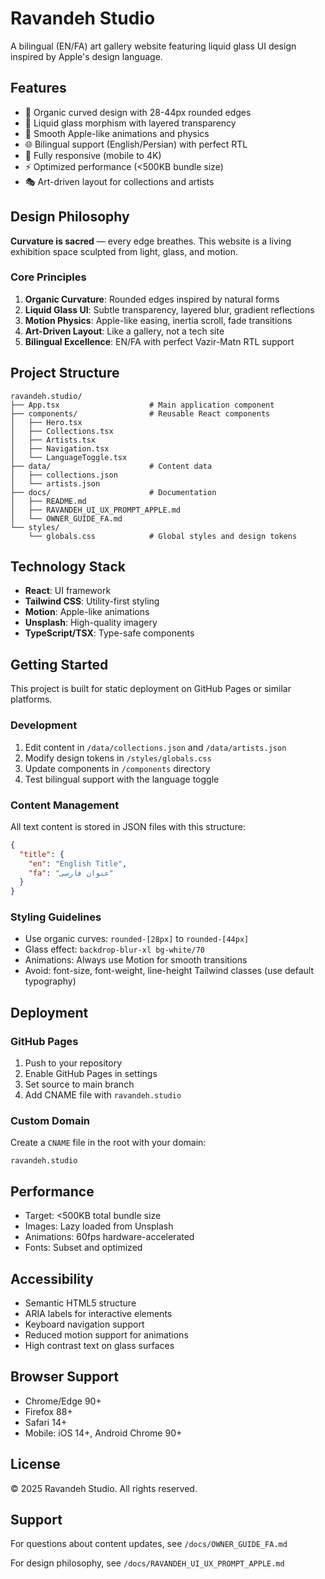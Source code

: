 # Ravandeh Studio

A bilingual (EN/FA) art gallery website featuring liquid glass UI design inspired by Apple's design language.

## Features

- 🎨 Organic curved design with 28-44px rounded edges
- 💎 Liquid glass morphism with layered transparency
- 🌊 Smooth Apple-like animations and physics
- 🌐 Bilingual support (English/Persian) with perfect RTL
- 📱 Fully responsive (mobile to 4K)
- ⚡ Optimized performance (<500KB bundle size)
- 🎭 Art-driven layout for collections and artists

## Design Philosophy

**Curvature is sacred** — every edge breathes. This website is a living exhibition space sculpted from light, glass, and motion.

### Core Principles

1. **Organic Curvature**: Rounded edges inspired by natural forms
2. **Liquid Glass UI**: Subtle transparency, layered blur, gradient reflections
3. **Motion Physics**: Apple-like easing, inertia scroll, fade transitions
4. **Art-Driven Layout**: Like a gallery, not a tech site
5. **Bilingual Excellence**: EN/FA with perfect Vazir-Matn RTL support

## Project Structure

```
ravandeh.studio/
├── App.tsx                    # Main application component
├── components/                # Reusable React components
│   ├── Hero.tsx
│   ├── Collections.tsx
│   ├── Artists.tsx
│   ├── Navigation.tsx
│   └── LanguageToggle.tsx
├── data/                      # Content data
│   ├── collections.json
│   └── artists.json
├── docs/                      # Documentation
│   ├── README.md
│   ├── RAVANDEH_UI_UX_PROMPT_APPLE.md
│   └── OWNER_GUIDE_FA.md
└── styles/
    └── globals.css            # Global styles and design tokens
```

## Technology Stack

- **React**: UI framework
- **Tailwind CSS**: Utility-first styling
- **Motion**: Apple-like animations
- **Unsplash**: High-quality imagery
- **TypeScript/TSX**: Type-safe components

## Getting Started

This project is built for static deployment on GitHub Pages or similar platforms.

### Development

1. Edit content in `/data/collections.json` and `/data/artists.json`
2. Modify design tokens in `/styles/globals.css`
3. Update components in `/components` directory
4. Test bilingual support with the language toggle

### Content Management

All text content is stored in JSON files with this structure:

```json
{
  "title": {
    "en": "English Title",
    "fa": "عنوان فارسی"
  }
}
```

### Styling Guidelines

- Use organic curves: `rounded-[28px]` to `rounded-[44px]`
- Glass effect: `backdrop-blur-xl bg-white/70`
- Animations: Always use Motion for smooth transitions
- Avoid: font-size, font-weight, line-height Tailwind classes (use default typography)

## Deployment

### GitHub Pages

1. Push to your repository
2. Enable GitHub Pages in settings
3. Set source to main branch
4. Add CNAME file with `ravandeh.studio`

### Custom Domain

Create a `CNAME` file in the root with your domain:

```
ravandeh.studio
```

## Performance

- Target: <500KB total bundle size
- Images: Lazy loaded from Unsplash
- Animations: 60fps hardware-accelerated
- Fonts: Subset and optimized

## Accessibility

- Semantic HTML5 structure
- ARIA labels for interactive elements
- Keyboard navigation support
- Reduced motion support for animations
- High contrast text on glass surfaces

## Browser Support

- Chrome/Edge 90+
- Firefox 88+
- Safari 14+
- Mobile: iOS 14+, Android Chrome 90+

## License

© 2025 Ravandeh Studio. All rights reserved.

## Support

For questions about content updates, see `/docs/OWNER_GUIDE_FA.md`

For design philosophy, see `/docs/RAVANDEH_UI_UX_PROMPT_APPLE.md`
